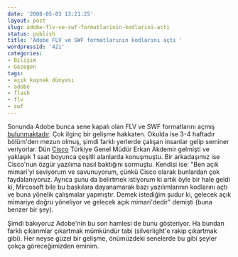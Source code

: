 ```yaml
---
date: '2008-05-03 13:21:25'
layout: post
slug: adobe-flv-ve-swf-formatlarinin-kodlarini-acti
status: publish
title: 'Adobe FLV ve SWF formatlarının kodlarını açtı '
wordpressid: '421'
categories:
- Bilişim
- Gezegen
tags:
- açık kaynak dünyası
- adobe
- flash
- flv
- swf
---
```


Sonunda Adobe bunca sene kapalı olan FLV ve SWF formatlarını açmış [bulunmaktadır](http://www.adobe.com/openscreenproject/). Çok ilginç bir gelişme hakkaten. Okulda ise 3-4 haftadır bölüm'den mezun olmuş, şimdi farklı yerlerde çalışan insanlar gelip seminer veriyorlar. Dün [Cisco](http://www.cisco.com.tr) Türkiye Genel Müdür Erkan Akdemir gelmişti ve yaklaşık 1 saat boyunca çeşitli alanlarda konuşmuştu. Bir arkadaşımız ise Cisco'nun özgür yazılıma nasıl baktığını sormuştu. Kendisi ise: "Ben açık mimari'yi seviyorum ve savunuyorum, çünkü Cisco olarak bunlardan çok faydalanıyoruz. Ayrıca şunu da belirtmek istiyorum ki artık öyle bir hale geldi ki, Mircosoft bile bu baskılara dayanamarak bazı yazılımlarının kodlarını açtı ve buna yönelik çalışmalar yapmıştır. Demek istediğim şudur ki, gelecek açık mimariye doğru yöneliyor ve gelecek açık mimari'dedir" demişti (buna benzer bir şey).

Şimdi bakıyoruz Adobe'nin bu son hamlesi de bunu gösteriyor. Ha bundan farklı çıkarımlar çıkartmak mümkündür tabi (silverlight'e rakip çıkartmak gibi). Her neyse güzel bir gelişme, önümüzdeki senelerde bu gibi şeyler çokça göreceğimizden eminim. 
